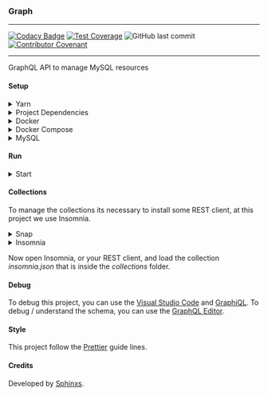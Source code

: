 ### Graph

---

[![Codacy Badge](https://api.codacy.com/project/badge/Grade/fe6a3cb9ff634640afd1336755d68cb2)](https://www.codacy.com/app/Sphinxs/Graph?utm_source=github.com&utm_medium=referral&utm_content=Sphinxs/Graph&utm_campaign=Badge_Grade) [![Test Coverage](https://api.codeclimate.com/v1/badges/2e94725148c871f8bbaf/test_coverage)](https://codeclimate.com/github/Sphinxs/Graph/test_coverage) ![GitHub last commit](https://img.shields.io/github/last-commit/sphinxs/graph.svg) [![Contributor Covenant](https://img.shields.io/badge/Contributor%20Covenant-v1.4%20adopted-ff69b4.svg)](<[code-of-conduct.md](https://www.contributor-covenant.org/version/1/4/code-of-conduct)>)

---

GraphQL API to manage MySQL resources

#### Setup

<details>
<summary>Yarn</summary>
Configure the repository:

```sh
sudo curl -sS https://dl.yarnpkg.com/debian/pubkey.gpg | sudo apt-key add - && echo "deb https://dl.yarnpkg.com/debian/ stable main" | sudo tee /etc/apt/sources.list.d/yarn.list
```

Update the source list:

```sh
sudo apt update
```

Install Yarn:

```sh
sudo apt install yarn
```

</details>

<details>
<summary>Project Dependencies</summary>
Install project dependencies:

```sh
yarn install
```

</details>

<details>
<summary>Docker</summary>
Install Docker:

```sh
sudo apt install docker.io
```

Add Docker to the system group:

```sh
sudo groupadd docker
```

</details>

<details>
<summary>Docker Compose</summary>

Configure the repository:

```sh
sudo curl -L https://github.com/docker/compose/releases/download/1.18.0/docker-compose-`uname -s`-`uname -m` -o /usr/local/bin/docker-compose
```

Apply executable permissions:

```sh
sudo chmod +x /usr/local/bin/docker-compose
```

</details>

<details>
<summary>MySQL</summary>
Install the MySQL image and create a container:

```sh
docker-compose -f docker-compose.yml up -d
```

If you receive an error when you run `yarn sync`, try to create the database without detach mode `docker-compose -f docker-compose.yml up` and if you want it to run in background, hit **ctrl** + **c** and type `docker start database`.

<details>
<summary>Generate Models</summary>
Generate the application' models in the database:

```sh
yarn sync # --unhandled-rejections=strict
```

</details>

<details>
<summary>Generate Data</summary>
Generate the application' models data in the database:

```sh
yarn data
```

</details>

<details>
<summary>See Models (optional)</summary>

Enter inside the MySQL CLI through the MySQL container, default password **root**:

```sh
docker exec -it database mysql -u root -p
```

Select the database:

```sh
mysql> use graph;
```

Show the tables:

```sh
mysql> show tables;
```

</details>

After create a database and generate the application' models, set the database configuration in the [config/config.json](./config/config.json) file.

> If you have already generated the database structure and persisted the data in the database and want to recreate the structure and the data, run `docker system prune -f`

</details>

#### Run

<details>
<summary>Start</summary>
Start the application:

```sh
yarn start
```

Open the [localhost:3000](http://localhost:3000) URL in the browser. If is there already a service running at this port, try to kill the service `fuser -k 3000/tcp`.

> If you register a user and not inform the password, the application will try to send a e-mail, for this the e-mail configuration needs to be set in the environment configurations file _nodemon.json_

</details>

#### Collections

To manage the collections its necessary to install some REST client, at this project we use Insomnia.

<details>
<summary>Snap</summary>
Install the Snap:

```sh
sudo apt install snapd
```

</details>

<details>
<summary>Insomnia</summary>
Install the Insomnia:

```sh
snap install insomnia
```

</details>

Now open Insomnia, or your REST client, and load the collection _insomnia.json_ that is inside the _collections_ folder.

#### Debug

To debug this project, you can use the [Visual Studio Code](https://code.visualstudio.com/) and [GraphiQL](https://github.com/graphql/graphiql). To debug / understand the schema, you can use the [GraphQL Editor](https://app.graphqleditor.com/grapher/grapher).

#### Style

This project follow the [Prettier](https://prettier.io/) guide lines.

#### Credits

Developed by [Sphinxs](https://github.com/Sphinxs).
